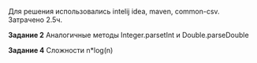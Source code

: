 Для решения использовались intelij idea, maven, common-csv. Затрачено 2.5ч.

**Задание 2**
Аналогичные методы Integer.parsetInt и Double.parseDouble

**Задание 4**
Сложности n*log(n)
